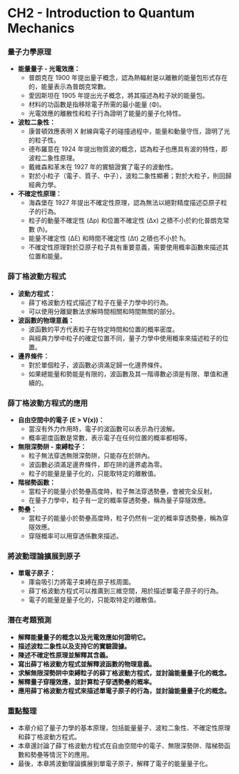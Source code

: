 # CH2 - Introduction to Quantum Mechanics

### 量子力學原理

*   **能量量子 - 光電效應：**
    *   普朗克在 1900 年提出量子概念，認為熱輻射是以離散的能量包形式存在的，能量表示為普朗克常數。
    *   愛因斯坦在 1905 年提出光子概念，將其描述為粒子狀的能量包。
    *   材料的功函數是指移除電子所需的最小能量 (Φ)。
    *   光電效應的離散性和粒子行為證明了能量的量子化特性。
*   **波粒二象性：**
    *   康普頓效應表明 X 射線與電子的碰撞過程中，能量和動量守恆，證明了光的粒子性。
    *   德布羅意在 1924 年提出物質波的概念，認為粒子也應具有波的特性，即波粒二象性原理。
    *   戴維森和革末在 1927 年的實驗證實了電子的波動性。
    *   對於小粒子（電子、質子、中子），波粒二象性顯著；對於大粒子，則回歸經典力學。
*   **不確定性原理：**
    *   海森堡在 1927 年提出不確定性原理，認為無法以絕對精度描述亞原子粒子的行為。
    *   粒子的動量不確定性 (Δp) 和位置不確定性 (Δx) 之積不小於約化普朗克常數 (ħ)。
    *   能量不確定性 (ΔE) 和時間不確定性 (Δt) 之積也不小於 ħ。
    *   不確定性原理對於亞原子粒子具有重要意義，需要使用概率函數來描述其位置和能量。

### 薛丁格波動方程式

*   **波動方程式：**
    *   薛丁格波動方程式描述了粒子在量子力學中的行為。
    *   可以使用分離變數法求解時間相關和時間無關的部分。
*   **波函數的物理意義：**
    *   波函數的平方代表粒子在特定時間和位置的概率密度。
    *   與經典力學中粒子的確定位置不同，量子力學中使用概率來描述粒子的位置。
*   **邊界條件：**
    *   對於單個粒子，波函數必須滿足歸一化邊界條件。
    *   如果總能量和勢能是有限的，波函數及其一階導數必須是有限、單值和連續的。

### 薛丁格波動方程式的應用

*   **自由空間中的電子 (E > V(x))：**
    *   當沒有外力作用時，電子的波函數可以表示為行波解。
    *   概率密度函數是常數，表示電子在任何位置的概率都相等。
*   **無限深勢阱 - 束縛粒子：**
    *   粒子無法穿透無限深勢阱，只能存在於阱內。
    *   波函數必須滿足邊界條件，即在阱的邊界處為零。
    *   粒子的能量是量子化的，只能取特定的離散值。
*   **階梯勢函數：**
    *   當粒子的能量小於勢壘高度時，粒子無法穿透勢壘，會被完全反射。
    *   在量子力學中，粒子有一定的概率穿透勢壘，稱為量子穿隧效應。
*   **勢壘：**
    *   當粒子的能量小於勢壘高度時，粒子仍然有一定的概率穿透勢壘，稱為穿隧效應。
    *   穿隧概率可以用穿透係數來描述。

### 將波動理論擴展到原子

*   **單電子原子：**
    *   庫侖吸引力將電子束縛在原子核周圍。
    *   薛丁格波動方程式可以推廣到三維空間，用於描述單電子原子的行為。
    *   電子的能量是量子化的，只能取特定的離散值。

### 潛在考題預測

*   **解釋能量量子的概念以及光電效應如何證明它。**
*   **描述波粒二象性以及支持它的實驗證據。**
*   **陳述不確定性原理並解釋其含義。**
*   **寫出薛丁格波動方程式並解釋波函數的物理意義。**
*   **求解無限深勢阱中束縛粒子的薛丁格波動方程式，並討論能量量子化的概念。**
*   **解釋量子穿隧效應，並計算粒子穿透勢壘的概率。**
*   **應用薛丁格波動方程式來描述單電子原子的行為，並討論能量量子化的概念。**

### 重點整理

*   本章介紹了量子力學的基本原理，包括能量量子、波粒二象性、不確定性原理和薛丁格波動方程式。
*   本章還討論了薛丁格波動方程式在自由空間中的電子、無限深勢阱、階梯勢函數和勢壘等情況下的應用。
*   最後，本章將波動理論擴展到單電子原子，解釋了電子的能量量子化。
